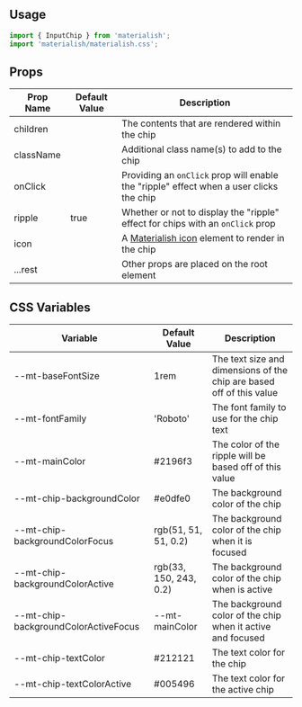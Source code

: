 ## Usage

```jsx
import { InputChip } from 'materialish';
import 'materialish/materialish.css';
```

## Props

| Prop Name | Default Value | Description                                                                             |
| --------- | ------------- | --------------------------------------------------------------------------------------- |
| children  |               | The contents that are rendered within the chip                                          |
| className |               | Additional class name(s) to add to the chip                                             |
| onClick   |               | Providing an `onClick` prop will enable the "ripple" effect when a user clicks the chip |
| ripple    | true          | Whether or not to display the "ripple" effect for chips with an `onClick` prop          |
| icon      |               | A [Materialish icon](/icons) element to render in the chip                              |
| ...rest   |               | Other props are placed on the root element                                              |

## CSS Variables

| Variable                             | Default Value          | Description                                                          |
| ------------------------------------ | ---------------------- | -------------------------------------------------------------------- |
| --mt-baseFontSize                    | 1rem                   | The text size and dimensions of the chip are based off of this value |
| --mt-fontFamily                      | 'Roboto'               | The font family to use for the chip text                             |
| --mt-mainColor                       | #2196f3                | The color of the ripple will be based off of this value              |
| --mt-chip-backgroundColor            | #e0dfe0                | The background color of the chip                                     |
| --mt-chip-backgroundColorFocus       | rgb(51, 51, 51, 0.2)   | The background color of the chip when it is focused                  |
| --mt-chip-backgroundColorActive      | rgb(33, 150, 243, 0.2) | The background color of the chip when is active                      |
| --mt-chip-backgroundColorActiveFocus | --mt-mainColor         | The background color of the chip when it active and focused          |
| --mt-chip-textColor                  | #212121                | The text color for the chip                                          |
| --mt-chip-textColorActive            | #005496                | The text color for the active chip                                   |
